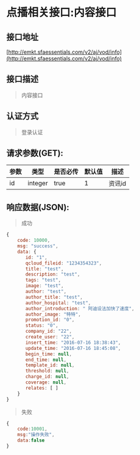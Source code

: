 # 点播相关接口:内容接口

## 接口地址

[http://emkt.sfaessentials.com/v2/aj/vod/info](http://emkt.sfaessentials.com/v2/aj/vod/info)

## 接口描述

> 内容接口

## 认证方式

> 登录认证

## 请求参数(GET):

| 参数 | 类型| 是否必传 | 默认值 |  描述 | 
| ---- | ---- | ----- | ----- | ----- | 
| id | integer | true | 1 | 资讯id | 


## 响应数据(JSON):
> 成功

```javascript
{
    code: 10000,
    msg: "success",
    data: {
       id: "1",
       qcloud_fileid: "1234354323",
       title: "test",
       description: "test",
       tags: "test",
       image: "test",
       author: "test",
       author_title: "test",
       author_hospital: "test",
       author_introduction: " 阿迪设法加快了速度",
       author_image: "特特",
       promotion_id: "0",
       status: "0",
       company_id: "22",
       create_user: "22",
       insert_time: "2016-07-16 18:38:43",
       update_time: "2016-07-16 18:45:08",
       begin_time: null,
       end_time: null,
       template_id: null,
       threshold: null,
       charge_id: null,
       coverage: null,
       relates: [ ]
    }
}
```
> 失败 

```javascript
{
    code:10001,
    msg:"操作失败",
    data:false
}
```